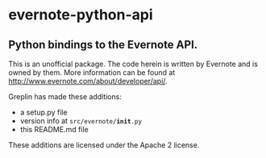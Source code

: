 evernote-python-api
===================

Python bindings to the Evernote API.
------------------------------------

This is an unofficial package.  The code herein is written by Evernote and is
owned by them.  More information can be found at http://www.evernote.com/about/developer/api/.

Greplin has made these additions:
 
  * a setup.py file
  * version info at <code>src/evernote/__init__.py</code>
  * this README.md file

These additions are licensed under the Apache 2 license.
